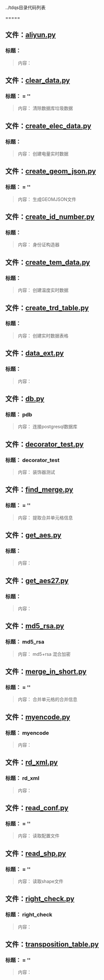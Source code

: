 ../tdqs目录代码列表
=====

## 文件：[aliyun.py](aliyun.py)### 标题：> 内容：
## 文件：[clear_data.py](clear_data.py)### 标题： = ''
> 内容： 清除数据库垃圾数据

## 文件：[create_elec_data.py](create_elec_data.py)### 标题：> 内容：       创建电量实时数据

## 文件：[create_geom_json.py](create_geom_json.py)### 标题： = ''
> 内容： 生成GEOMJSON文件

## 文件：[create_id_number.py](create_id_number.py)### 标题：> 内容：       身份证构造器

## 文件：[create_tem_data.py](create_tem_data.py)### 标题：> 内容：       创建温度实时数据

## 文件：[create_trd_table.py](create_trd_table.py)### 标题：> 内容：       创建实时数据表格

## 文件：[data_ext.py](data_ext.py)### 标题：> 内容：
## 文件：[db.py](db.py)### 标题：         pdb
> 内容：       连接postgresql数据库

## 文件：[decorator_test.py](decorator_test.py)### 标题：         decorator_test
> 内容：       装饰器测试

## 文件：[find_merge.py](find_merge.py)### 标题： = ''
> 内容： 提取合并单元格信息

## 文件：[get_aes.py](get_aes.py)### 标题：> 内容：
## 文件：[get_aes27.py](get_aes27.py)### 标题：> 内容：
## 文件：[md5_rsa.py](md5_rsa.py)### 标题：         md5_rsa
> 内容：       md5+rsa 混合加密

## 文件：[merge_in_short.py](merge_in_short.py)### 标题： = ''
> 内容：  合并单元格的合并信息

## 文件：[myencode.py](myencode.py)### 标题：         myencode
> 内容：       

## 文件：[rd_xml.py](rd_xml.py)### 标题：         rd_xml
> 内容：       

## 文件：[read_conf.py](read_conf.py)### 标题： = ''
> 内容： 读取配置文件

## 文件：[read_shp.py](read_shp.py)### 标题： = ''
> 内容： 读取shape文件

## 文件：[right_check.py](right_check.py)### 标题：         right_check
> 内容：       

## 文件：[transposition_table.py](transposition_table.py)### 标题： = ''
> 内容：
